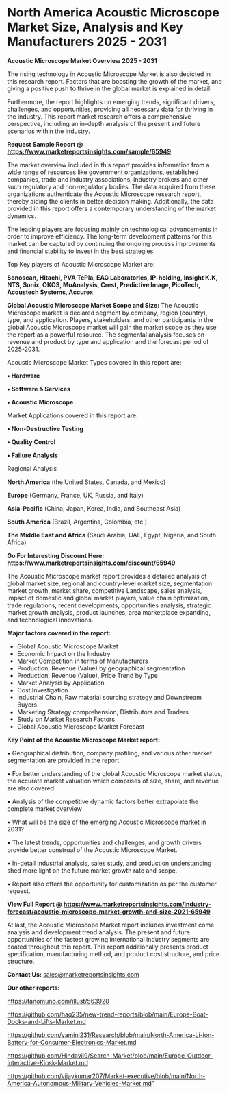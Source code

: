 # North America Acoustic Microscope Market Size, Analysis and Key Manufacturers 2025 - 2031

<Strong> Acoustic Microscope Market Overview 2025 - 2031</strong>

The rising technology in Acoustic Microscope Market is also depicted in this research report. Factors that are boosting the growth of the market, and giving a positive push to thrive in the global market is explained in detail.

Furthermore, the report highlights on emerging trends, significant drivers, challenges, and opportunities, providing all necessary data for thriving in the industry. This report market research offers a comprehensive perspective, including an in-depth analysis of the present and future scenarios within the industry.

<strong>Request Sample Report @ <a href=https://www.marketreportsinsights.com/sample/65949>https://www.marketreportsinsights.com/sample/65949</a></strong>

The market overview included in this report provides information from a wide range of resources like government organizations, established companies, trade and industry associations, industry brokers and other such regulatory and non-regulatory bodies. The data acquired from these organizations authenticate the Acoustic Microscope research report, thereby aiding the clients in better decision making. Additionally, the data provided in this report offers a contemporary understanding of the market dynamics.

The leading players are focusing mainly on technological advancements in order to improve efficiency. The long-term development patterns for this market can be captured by continuing the ongoing process improvements and financial stability to invest in the best strategies.

Top Key players of Acoustic Microscope Market are:

<strong>Sonoscan, Hitachi, PVA TePla, EAG Laboratories, IP-holding, Insight K.K, NTS, Sonix, OKOS, MuAnalysis, Crest, Predictive Image, PicoTech, Acoustech Systems, Accurex</strong>

<strong><b>Global Acoustic Microscope Market Scope and Size:</b></strong>
The Acoustic Microscope market is declared segment by company, region (country), type, and application. Players, stakeholders, and other participants in the global Acoustic Microscope market will gain the market scope as they use the report as a powerful resource. The segmental analysis focuses on revenue and product by type and application and the forecast period of 2025-2031.

Acoustic Microscope Market Types covered in this report are:

<strong>• Hardware

• Software & Services

• Acoustic Microscope</strong>

Market Applications covered in this report are:

<strong>• Non-Destructive Testing

• Quality Control

• Failure Analysis</strong> 

Regional Analysis

<strong>North America</strong> (the United States, Canada, and Mexico)

<strong>Europe</strong> (Germany, France, UK, Russia, and Italy)

<strong>Asia-Pacific</strong> (China, Japan, Korea, India, and Southeast Asia)

<strong>South America</strong> (Brazil, Argentina, Colombia, etc.)

<strong>The Middle East and Africa</strong> (Saudi Arabia, UAE, Egypt, Nigeria, and South Africa)

<strong>Go For Interesting Discount Here: <a href=https://www.marketreportsinsights.com/discount/65949>https://www.marketreportsinsights.com/discount/65949</a></strong>

The Acoustic Microscope market report provides a detailed analysis of global market size, regional and country-level market size, segmentation market growth, market share, competitive Landscape, sales analysis, impact of domestic and global market players, value chain optimization, trade regulations, recent developments, opportunities analysis, strategic market growth analysis, product launches, area marketplace expanding, and technological innovations.

<strong><b>Major factors covered in the report:</b></strong>
<ul>
  <li>Global Acoustic Microscope Market </li>
  <li>Economic Impact on the Industry</li>
  <li>Market Competition in terms of Manufacturers</li>
  <li>Production, Revenue (Value) by geographical segmentation</li>
  <li>Production, Revenue (Value), Price Trend by Type</li>
  <li>Market Analysis by Application</li>
  <li>Cost Investigation</li>
  <li>Industrial Chain, Raw material sourcing strategy and Downstream Buyers</li>
  <li>Marketing Strategy comprehension, Distributors and Traders</li>
  <li>Study on Market Research Factors</li>
  <li>Global Acoustic Microscope Market Forecast</li>
</ul>

<strong><b>Key Point of the Acoustic Microscope Market report:</b></strong>

• Geographical distribution, company profiling, and various other market segmentation are provided in the report.

• For better understanding of the global Acoustic Microscope market status, the accurate market valuation which comprises of size, share, and revenue are also covered.

• Analysis of the competitive dynamic factors better extrapolate the complete market overview

• What will be the size of the emerging Acoustic Microscope market in 2031?

• The latest trends, opportunities and challenges, and growth drivers provide better construal of the Acoustic Microscope Market.

• In-detail industrial analysis, sales study, and production understanding shed more light on the future market growth rate and scope.

• Report also offers the opportunity for customization as per the customer request.

<strong><b>View Full Report @ <a href=https://www.marketreportsinsights.com/industry-forecast/acoustic-microscope-market-growth-and-size-2021-65949>https://www.marketreportsinsights.com/industry-forecast/acoustic-microscope-market-growth-and-size-2021-65949</a></b></strong>


At last, the Acoustic Microscope Market report includes investment come analysis and development trend analysis. The present and future opportunities of the fastest growing international industry segments are coated throughout this report. This report additionally presents product specification, manufacturing method, and product cost structure, and price structure.

<strong>Contact Us:</strong>
sales@marketreportsinsights.com

<strong>Our other reports:</strong>

<a href=https://tanomuno.com/illust/563920>https://tanomuno.com/illust/563920</a>

<a href=https://github.com/haq235/new-trend-reports/blob/main/Europe-Boat-Docks-and-Lifts-Market.md>https://github.com/haq235/new-trend-reports/blob/main/Europe-Boat-Docks-and-Lifts-Market.md</a>

<a href=https://github.com/yamini231/Research/blob/main/North-America-Li-ion-Battery-for-Consumer-Electronics-Market.md>https://github.com/yamini231/Research/blob/main/North-America-Li-ion-Battery-for-Consumer-Electronics-Market.md</a>

<a href=https://github.com/Hindavii9/Search-Market/blob/main/Europe-Outdoor-Interactive-Kiosk-Market.md>https://github.com/Hindavii9/Search-Market/blob/main/Europe-Outdoor-Interactive-Kiosk-Market.md</a>

<a href=https://github.com/vijaykumar207/Market-executive/blob/main/North-America-Autonomous-Military-Vehicles-Market.md>https://github.com/vijaykumar207/Market-executive/blob/main/North-America-Autonomous-Military-Vehicles-Market.md</a>"
